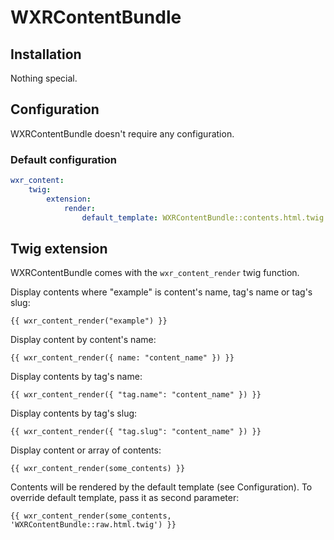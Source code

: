 WXRContentBundle
================

Installation
------------

Nothing special.

Configuration
-------------

WXRContentBundle doesn't require any configuration.

### Default configuration

``` yaml
wxr_content:
    twig:
        extension:
            render:
                default_template: WXRContentBundle::contents.html.twig
```

Twig extension
--------------

WXRContentBundle comes with the `wxr_content_render` twig function.

Display contents where "example" is content's name, tag's name or tag's slug:

``` twig
{{ wxr_content_render("example") }}
```

Display content by content's name:

``` twig
{{ wxr_content_render({ name: "content_name" }) }}
```

Display contents by tag's name:

``` twig
{{ wxr_content_render({ "tag.name": "content_name" }) }}
```

Display contents by tag's slug:

``` twig
{{ wxr_content_render({ "tag.slug": "content_name" }) }}
```

Display content or array of contents:

``` twig
{{ wxr_content_render(some_contents) }}
```

Contents will be rendered by the default template (see Configuration).
To override default template, pass it as second parameter:

``` twig
{{ wxr_content_render(some_contents, 'WXRContentBundle::raw.html.twig') }}
```
